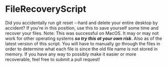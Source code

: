 # FileRecoveryScript
Did you accidentally run git reset --hard and delete your entire desktop by accident? If you're in this position, use this to save yourself some time and recover your files. 
Note: This was successful on MacOS. It may or may not work for other operating systems ***so try this at your own risk***. Also as of the latest version of this script. You will have to manually go through the files in order to determine what each file is since the old file name is not stored in memory. If you have any way to possibly make it easier or more recoverable, feel free to submit a pull request!

